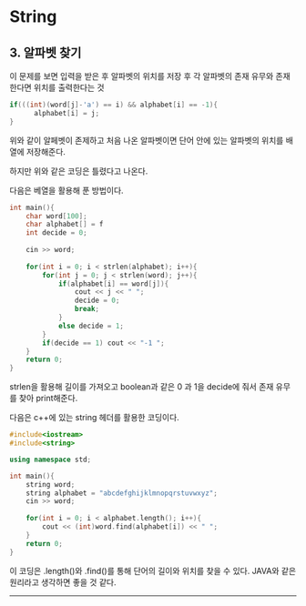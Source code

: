 # String

## 3. 알파벳 찾기

이 문제를 보면 입력을 받은 후 알파벳의 위치를 저장 후 각 알파벳의 존재 유무와 존재 한다면 위치를 출력한다는 것
```c++
if(((int)(word[j]-'a') == i) && alphabet[i] == -1){
      alphabet[i] = j;
}
```
위와 같이 알페벳이 존제하고 처음 나온 알파벳이면 단어 안에 있는 알파벳의 위치를 배열에 저장해준다.

하지만 위와 같은 코딩은 틀렸다고 나온다.

다음은 베열을 활용해 푼 방법이다.
```c++
int main(){
    char word[100];
    char alphabet[] = f
    int decide = 0;
    
    cin >> word;
    
    for(int i = 0; i < strlen(alphabet); i++){
        for(int j = 0; j < strlen(word); j++){
            if(alphabet[i] == word[j]){
                cout << j << " ";
                decide = 0;
                break;
            }
            else decide = 1;
        }
        if(decide == 1) cout << "-1 ";
    }
    return 0;
}
```

strlen을 활용해 길이를 가져오고 boolean과 같은 0 과 1을 decide에 줘서 존재 유무를 찾아 print해준다.

다음은 c++에 있는 string 헤더를 활용한 코딩이다.

```c++
#include<iostream>
#include<string>

using namespace std;

int main(){
    string word;
    string alphabet = "abcdefghijklmnopqrstuvwxyz";
    cin >> word;
    
    for(int i = 0; i < alphabet.length(); i++){
        cout << (int)word.find(alphabet[i]) << " ";
    }
    return 0;
}
```
이 코딩은 .length()와 .find()를 통해 단어의 길이와 위치를 찾을 수 있다. JAVA와 같은 원리라고 생각하면 좋을 것 같다.
___


